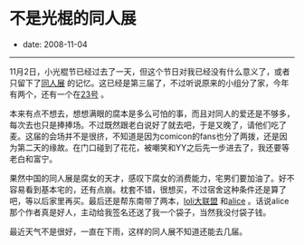 # 不是光棍的同人展

- date: 2008-11-04

--------------------------


11月2日，小光棍节已经过去了一天，但这个节日对我已经没有什么意义了，或者只留下了[同人展](http://www.comicon1111.com/) 的记忆。这已经是第三届了，不过听说原来的小组分了家，今年有两个，还有一个在[23号](http://www.comicon1111.org/) 。

本来有点不想去，想想满眼的腐本是多么可怕的事，而且对同人的爱还是不够多，每次去也只是捧捧场。不过既然跟老白说好了就去吧，于是又晚了，请他们吃了麦。这届的会场并不是很挤，不知道是因为comicon的fans也分了两拨，还是因为第二天的缘故。在门口碰到了花花，被嘲笑和YY之后先一步进去了，我还要等老白和富宁。

果然中国的同人展是腐女的天才，感叹下腐女的消费能力，宅男们要加油了。好不容易看到基本宅的，还有点崩。枕套不错，很想买，不过宿舍这种条件还是算了吧，等以后家里再买。最后还是帮东南带了两本，[loli大联盟](http://kk-nk.blog.163.com/) 和[alice](http://degkk.blogcn.com/index.shtml) 。话说alice那个作者真是好人，主动给我签名还送了我一个袋子，当然我没付袋子钱。

最近天气不是很好，一直在下雨，这样的同人展不知道还能去几届。
